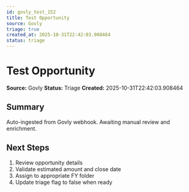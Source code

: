```yaml
---
id: govly_test_152
title: Test Opportunity
source: Govly
triage: true
created_at: 2025-10-31T22:42:03.908464
status: triage
---
```


# Test Opportunity

**Source:** Govly
**Status:** Triage
**Created:** 2025-10-31T22:42:03.908464

## Summary

Auto-ingested from Govly webhook. Awaiting manual review and enrichment.

## Next Steps

1. Review opportunity details
2. Validate estimated amount and close date
3. Assign to appropriate FY folder
4. Update triage flag to false when ready
